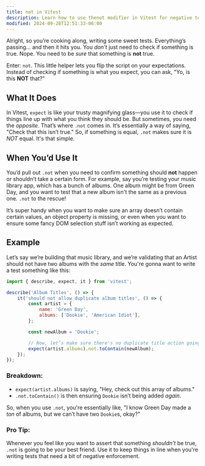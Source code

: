 ```yaml
---
title: not in Vitest
description: Learn how to use thenot modifier in Vitest for negative testing.
modified: 2024-09-28T12:51:33-06:00
---
```


Alright, so you’re cooking along, writing some sweet tests. Everything’s passing… and then it hits you. You *don't* just need to check if something is true. Nope. You need to be *sure* that something is **not** true.

Enter: `not`. This little helper lets you flip the script on your expectations. Instead of checking if something is what you expect, you can ask, "Yo, is this **NOT** that?"

## What It Does

In Vitest, `expect` is like your trusty magnifying glass—you use it to check if things line up with what you think they should be. But sometimes, you need the *opposite*. That’s where `.not` comes in. It’s essentially a way of saying, "Check that this isn’t true." So, if something is equal, `.not` makes sure it is *NOT* equal. It's that simple.

## When You’d Use It

You’d pull out `.not` when you need to confirm something should **not** happen or shouldn’t take a certain form. For example, say you’re testing your music library app, which has a bunch of albums. One album might be from Green Day, and you want to test that a new album isn't the same as a previous one. `.not` to the rescue!

It’s super handy when you want to make sure an array doesn’t contain certain values, an object property is missing, or even when you want to ensure some fancy DOM selection stuff isn’t working as expected.

## Example

Let’s say we’re building that music library, and we’re validating that an Artist should not have two albums with the *same* title. You're gonna want to write a test something like this:

```javascript
import { describe, expect, it } from 'vitest';

describe('Album Titles', () => {
	it('should not allow duplicate album titles', () => {
		const artist = {
			name: 'Green Day',
			albums: ['Dookie', 'American Idiot'],
		};

		const newAlbum = 'Dookie';

		// Now, let’s make sure there's no duplicate title action going on here
		expect(artist.albums).not.toContain(newAlbum);
	});
});
```

### Breakdown:

- `expect(artist.albums)` is saying, "Hey, check out this array of albums."
- `.not.toContain()` is then ensuring `Dookie` isn’t being added *again*.

So, when you use `.not`, you're essentially like, "I know Green Day made a *ton* of albums, but we can’t have two `Dookie`s, okay?"

### Pro Tip:

Whenever you feel like you want to assert that something *shouldn’t* be true, `.not` is going to be your best friend. Use it to keep things in line when you're writing tests that need a bit of negative enforcement.

```ts
```
